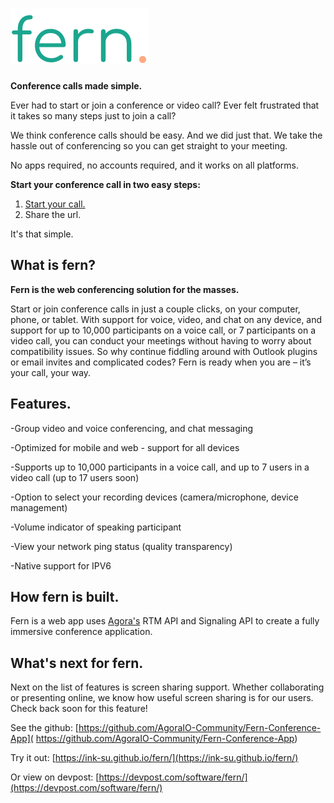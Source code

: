 # ![fern.](app/assets/fern_text.svg)


**Conference calls made simple.**

Ever had to start or join a conference or video call? Ever felt frustrated that it takes so many steps just to join a call?

We think conference calls should be easy. And we did just that. We take the hassle out of conferencing so you can get straight to your meeting.

No apps required, no accounts required, and it works on all platforms.

**Start your conference call in two easy steps:**

1. [Start your call.](https://ink-su.github.io/fern/)
2. Share the url.

It's that simple.

## What is fern?

**Fern is the web conferencing solution for the masses.**

Start or join conference calls in just a couple clicks, on your computer, phone, or tablet. With support for voice, video, and chat on any device, and support for up to 10,000 participants on a voice call, or 7 participants on a video call, you can conduct your meetings without having to worry about compatibility issues. So why continue fiddling around with Outlook plugins or email invites and complicated codes? Fern is ready when you are – it’s your call, your way.

## Features.
-Group video and voice conferencing, and chat messaging

-Optimized for mobile and web - support for all devices

-Supports up to 10,000 participants in a voice call, and up to 7 users in a video call (up to 17 users soon)

-Option to select your recording devices (camera/microphone, device management)

-Volume indicator of speaking participant

-View your network ping status (quality transparency)

-Native support for IPV6

## How fern is built.

Fern is a web app uses [Agora's](https://www.agora.io/en/) RTM API and Signaling API to create a fully immersive conference application.

## What's next for fern.
Next on the list of features is screen sharing support. Whether collaborating or presenting online, we know how useful screen sharing is for our users. Check back soon for this feature!



See the github: [https://github.com/AgoraIO-Community/Fern-Conference-App]( https://github.com/AgoraIO-Community/Fern-Conference-App)

Try it out: [https://ink-su.github.io/fern/](https://ink-su.github.io/fern/)

Or view on devpost: [https://devpost.com/software/fern/](https://devpost.com/software/fern/)

